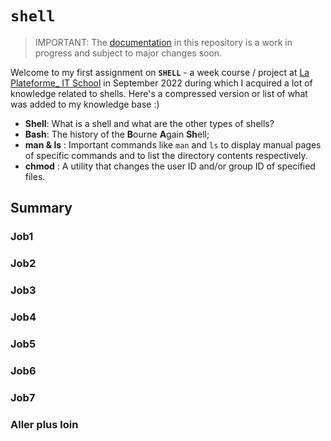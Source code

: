 # `shell`
> IMPORTANT: The [documentation](Documentation-shell-abraham-ukachi.pdf) in this repository is a work in progress and subject to major changes soon.

Welcome to my first assignment on **`SHELL`** - a week course / project at [La Plateforme_ IT School](https://laplateforme.io) in September 2022  during which I acquired a lot of knowledge related to shells. Here's a compressed version or list of what was added to my knowledge base :) 
- **Shell**: What is a shell and what are the other types of shells?
- **Bash**: The history of the **B**ourne **A**gain **Sh**ell;
- **man & ls** : Important commands like `man` and `ls` to display manual pages of specific commands and to list the directory contents respectively.
- **chmod** : A utility that changes the user ID and/or group ID of specified files.

## Summary

### Job1

### Job2

### Job3

### Job4

### Job5

### Job6

### Job7

### Aller plus loin

